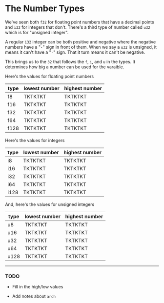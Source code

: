 # The Number Types

We've seen both `f32` for floating point numbers
that have a decimal points and `i32` for integers
that don't. There's a third type of number
called `u32` which is for "unsigned integer".

A regular `i32` integer can be both positive
and negative where the negative numbers have
a "`-`" sign in front of them. When we say
a `u32` is unsigned, it means it can't have
a "`-`" sign. That it turn means it can't
be negative.

This brings us to the `32` that follows the
`f`, `i`, and `u` in the types. It
determines how big a number can be used for
the varaible.

Here's the values for floating point numbers

| type | lowest number | highest number |
| ---- | ------------- | -------------- |
| f8   | TKTKTKT       | TKTKTKT        |
| f16  | TKTKTKT       | TKTKTKT        |
| f32  | TKTKTKT       | TKTKTKT        |
| f64  | TKTKTKT       | TKTKTKT        |
| f128 | TKTKTKT       | TKTKTKT        |

Here's the values for integers

| type | lowest number | highest number |
| ---- | ------------- | -------------- |
| i8   | TKTKTKT       | TKTKTKT        |
| i16  | TKTKTKT       | TKTKTKT        |
| i32  | TKTKTKT       | TKTKTKT        |
| i64  | TKTKTKT       | TKTKTKT        |
| i128 | TKTKTKT       | TKTKTKT        |

And, here's the values for unsigned integers

| type | lowest number | highest number |
| ---- | ------------- | -------------- |
| u8   | TKTKTKT       | TKTKTKT        |
| u16  | TKTKTKT       | TKTKTKT        |
| u32  | TKTKTKT       | TKTKTKT        |
| u64  | TKTKTKT       | TKTKTKT        |
| u128 | TKTKTKT       | TKTKTKT        |

---

### TODO

- Fill in the high/low values

- Add notes about `arch`
